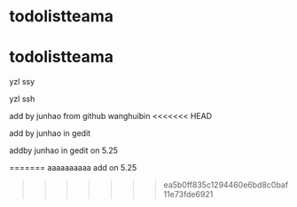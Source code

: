 # todolistteama
# todolistteama

yzl ssy

yzl ssh

add by junhao from github
wanghuibin
<<<<<<< HEAD

add by junhao in gedit


addby junhao in gedit on 5.25

=======
aaaaaaaaaa
add  on 5.25
>>>>>>> ea5b0ff835c1294460e6bd8c0baf11e73fde6921
